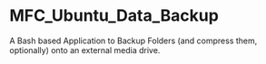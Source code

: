 # MFC_Ubuntu_Data_Backup
A Bash based Application to Backup Folders (and compress them, optionally) onto an external media drive.
